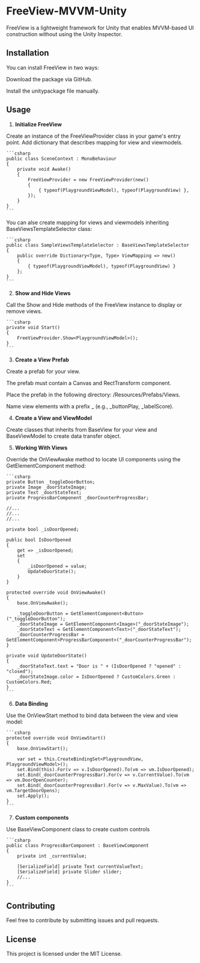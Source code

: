 # FreeView-MVVM-Unity

FreeView is a lightweight framework for Unity that enables MVVM-based UI construction without using the Unity Inspector.

## Installation

You can install FreeView in two ways:

Download the package via GitHub.

Install the unitypackage file manually.

## Usage

1. **Initialize FreeView**

Create an instance of the FreeViewProvider class in your game's entry point. Add dictionary that describes mapping for view and viewmodels.

    ```csharp
    public class SceneContext : MonoBehaviour
    {
        private void Awake()
        {
            FreeViewProvider = new FreeViewProvider(new()
            {
                { typeof(PlaygroundViewModel), typeof(PlaygroundView) },
            });
        }
    }
    ```
You can alse create mapping for views and viewmodels inheriting BaseViewsTemplateSelector class:

    ```csharp
    public class SampleViewsTemplateSelector : BaseViewsTemplateSelector
    {
        public override Dictionary<Type, Type> ViewMapping => new()
        {
            { typeof(PlaygroundViewModel), typeof(PlaygroundView) }
        };
    }
    ```

2. **Show and Hide Views**

Call the Show and Hide methods of the FreeView instance to display or remove views.

    ```csharp
    private void Start()
    {
        FreeViewProvider.Show<PlaygroundViewModel>();
    }
    ```

3. **Create a View Prefab**

Create a prefab for your view.

The prefab must contain a Canvas and RectTransform component.

Place the prefab in the following directory: <root>/Resources/Prefabs/Views.

Name view elements with a prefix _ (e.g., _buttonPlay, _labelScore).

4. **Create a View and ViewModel**

Create classes that inherits from BaseView for your view and BaseViewModel to create data transfer object.

5. **Working With Views**

Override the OnViewAwake method to locate UI components using the GetElementComponent<T> method:

    ```csharp
    private Button _toggleDoorButton;
    private Image _doorStateImage;
    private Text _doorStateText;
    private ProgressBarComponent _doorCounterProgressBar;

    //...
    //...
    //...

    private bool _isDoorOpened;

    public bool IsDoorOpened
    {
        get => _isDoorOpened;
        set
        {
            _isDoorOpened = value;
            UpdateDoorState();
        }
    }

    protected override void OnViewAwake()
    {
        base.OnViewAwake();

        _toggleDoorButton = GetElementComponent<Button>("_toggleDoorButton");
        _doorStateImage = GetElementComponent<Image>("_doorStateImage");
        _doorStateText = GetElementComponent<Text>("_doorStateText");
        _doorCounterProgressBar = GetElementComponent<ProgressBarComponent>("_doorCounterProgressBar");
    }

    private void UpdateDoorState()
    {
        _doorStateText.text = "Door is " + (IsDoorOpened ? "opened" : "closed");
        _doorStateImage.color = IsDoorOpened ? CustomColors.Green : CustomColors.Red;
    }
    ```

6. **Data Binding**

Use the OnViewStart method to bind data between the view and view model:

    ```csharp
    protected override void OnViewStart()
    {
        base.OnViewStart();

        var set = this.CreateBindingSet<PlaygroundView, PlaygroundViewModel>();
        set.Bind(this).For(v => v.IsDoorOpened).To(vm => vm.IsDoorOpened);
        set.Bind(_doorCounterProgressBar).For(v => v.CurrentValue).To(vm => vm.DoorOpenCounter);
        set.Bind(_doorCounterProgressBar).For(v => v.MaxValue).To(vm => vm.TargetDoorOpens);
        set.Apply();
    }
    ```
7. **Custom components**

Use BaseViewComponent class to create custom controls

    ```csharp
    public class ProgressBarComponent : BaseViewComponent
    {
        private int _currentValue;

        [SerializeField] private Text currentValueText;
        [SerializeField] private Slider slider;
        //...
    }
    ```

## Contributing

Feel free to contribute by submitting issues and pull requests.

## License

This project is licensed under the MIT License.